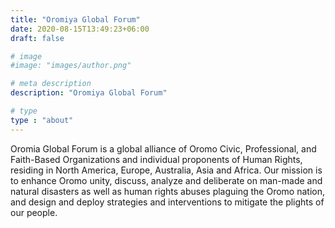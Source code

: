 ```yaml
---
title: "Oromiya Global Forum"
date: 2020-08-15T13:49:23+06:00
draft: false

# image
#image: "images/author.png"

# meta description
description: "Oromiya Global Forum"

# type
type : "about"
---
```


Oromia Global Forum is a global alliance of Oromo Civic, Professional, and Faith-Based Organizations and individual proponents of Human Rights, residing in North America, Europe, Australia, Asia and Africa. Our mission is to enhance Oromo unity, discuss, analyze and deliberate on man-made and natural disasters as well as human rights abuses plaguing the Oromo nation, and design and deploy strategies and interventions to mitigate the plights of our people.
